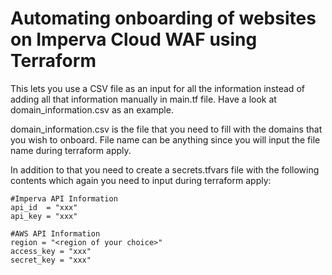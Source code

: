 # Automating onboarding of websites on Imperva Cloud WAF using Terraform

This lets you use a CSV file as an input for all the information instead of adding all that information manually in main.tf file. Have a look at domain_information.csv as an example.

domain_information.csv is the file that you need to fill with the domains that you wish to onboard. File name can be anything since you will input the file name during terraform apply.

In addition to that you need to create a secrets.tfvars file with the following contents which again you need to input during terraform apply:

```
#Imperva API Information
api_id  = "xxx"
api_key = "xxx"

#AWS API Information
region = "<region of your choice>"
access_key = "xxx"
secret_key = "xxx"
```
